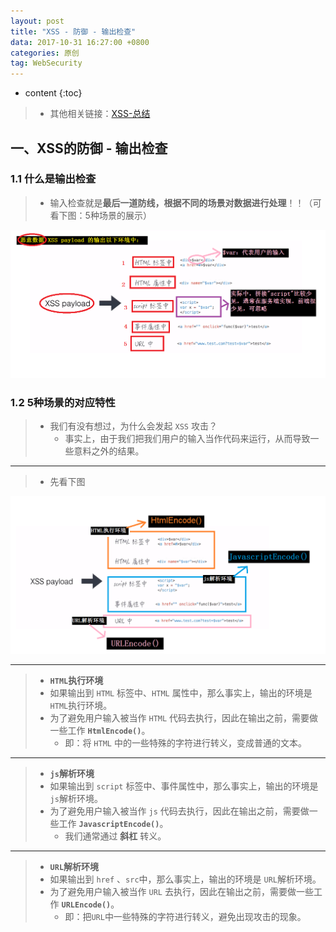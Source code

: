 ```yaml
---
layout: post
title: "XSS - 防御 - 输出检查"
data: 2017-10-31 16:27:00 +0800
categories: 原创
tag: WebSecurity
---
```

* content
{:toc}

> * 其他相关链接：[XSS-总结](http://www.jmazm.com/2017/10/31/XSS-inclustion/)

<!-- more -->

## 一、XSS的防御 - 输出检查

### 1.1 什么是输出检查

> * 输入检查就是**最后一道防线，根据不同的场景对数据进行处理**！！（可看下图：5种场景的展示）

![output](/styles/images/web/security/security-22.png)

### 1.2 5种场景的对应特性

> * 我们有没有想过，为什么会发起 `XSS` 攻击？
>   * 事实上，由于我们把我们用户的输入当作代码来运行，从而导致一些意料之外的结果。

---

> * 先看下图

![output](/styles/images/web/security/security-23.png)

---

> * **`HTML`执行环境**
> * 如果输出到 `HTML` 标签中、`HTML` 属性中，那么事实上，输出的环境是 `HTML`执行环境。
> * 为了避免用户输入被当作 `HTML` 代码去执行，因此在输出之前，需要做一些工作 **`HtmlEncode()`**。
>   * 即：将 `HTML` 中的一些特殊的字符进行转义，变成普通的文本。

---

> * **`js`解析环境**
> * 如果输出到 `script` 标签中、事件属性中，那么事实上，输出的环境是 `js`解析环境。
> * 为了避免用户输入被当作 `js` 代码去执行，因此在输出之前，需要做一些工作 **`JavascriptEncode()`**。
>   * 我们通常通过 **斜杠** 转义。

---

> * **`URL`解析环境**
> * 如果输出到 `href` 、`src`中，那么事实上，输出的环境是 `URL`解析环境。
> * 为了避免用户输入被当作 `URL` 去执行，因此在输出之前，需要做一些工作 **`URLEncode()`**。
>   * 即：把`URL`中一些特殊的字符进行转义，避免出现攻击的现象。




